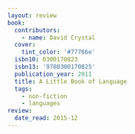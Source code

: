 ```yaml
---
layout: review
book:
  contributors:
    - name: David Crystal
  cover:
    tint_color: '#77766e'
  isbn10: 0300170823
  isbn13: '9780300170825'
  publication_year: 2011
  title: A Little Book of Language
  tags:
    - non-fiction
    - languages
review:
  date_read: 2015-12
---
```

